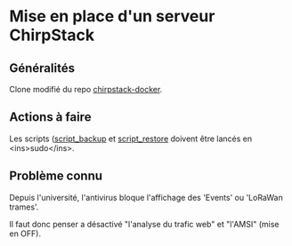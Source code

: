 # Mise en place d'un serveur ChirpStack

## Généralités

Clone modifié du repo [chirpstack-docker](https://github.com/chirpstack/chirpstack-docker).

## Actions à faire

Les scripts ([script_backup](https://github.com/Grievous400/Projet-M1-TRI/blob/thomas/chirpstack/script_backup.sh) et [script_restore](https://github.com/chirpstack/chirpstack-docker](https://github.com/Grievous400/Projet-M1-TRI/blob/thomas/chirpstack/script_restore.sh)) doivent être lancés en <ins>sudo</ins>.

## Problème connu

Depuis l'université, l'antivirus bloque l'affichage des 'Events' ou 'LoRaWan trames'.

Il faut donc penser a désactivé "l'analyse du trafic web" et "l'AMSI" (mise en OFF).


